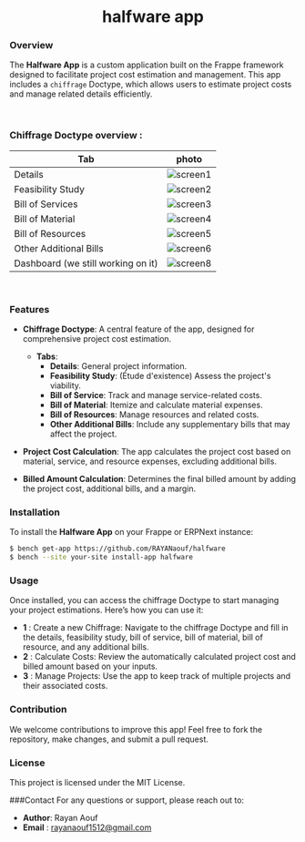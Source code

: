 
<h1 align="center" >
  halfware app
</h1>

### Overview
The **Halfware App** is a custom application built on the Frappe framework designed to facilitate project cost estimation and management. This app includes a `chiffrage` Doctype, which allows users to estimate project costs and manage related details efficiently.

<br>

### Chiffrage Doctype overview :

| Tab | photo |
|-----|-------|
|Details                | ![screen1](https://github.com/user-attachments/assets/5ee1c6a7-bf03-4b58-8d12-2861b4eb48bf)|
|Feasibility Study      | ![screen2](https://github.com/user-attachments/assets/df12c7c1-3610-4674-a531-8b192a18e134)|
|Bill of Services       | ![screen3](https://github.com/user-attachments/assets/f80c1470-1537-4b3d-834d-5a40ea708b2e)|
|Bill of Material       | ![screen4](https://github.com/user-attachments/assets/26771f94-9c73-41b5-95cd-b2b2426bebde)|
|Bill of Resources      | ![screen5](https://github.com/user-attachments/assets/201f76bf-f243-4dd8-8ff5-b379e62fc1e5)|
|Other Additional Bills | ![screen6](https://github.com/user-attachments/assets/60e67352-b986-4a5c-8285-269ed5b3a745)|
|Dashboard (we still working on it)  | ![screen8](https://github.com/user-attachments/assets/525ae963-77ec-4e90-97a2-a80b399f576b)| 



<br>


### Features
- **Chiffrage Doctype**: A central feature of the app, designed for comprehensive project cost estimation.
  - **Tabs**:
    - **Details**: General project information.
    - **Feasibility Study**: (Étude d'existence) Assess the project's viability.
    - **Bill of Service**: Track and manage service-related costs.
    - **Bill of Material**: Itemize and calculate material expenses.
    - **Bill of Resources**: Manage resources and related costs.
    - **Other Additional Bills**: Include any supplementary bills that may affect the project.

- **Project Cost Calculation**: The app calculates the project cost based on material, service, and resource expenses, excluding additional bills. 
- **Billed Amount Calculation**: Determines the final billed amount by adding the project cost, additional bills, and a margin.


### Installation

To install the **Halfware App** on your Frappe or ERPNext instance:

```bash
$ bench get-app https://github.com/RAYANaouf/halfware
$ bench --site your-site install-app halfware
```
### Usage
Once installed, you can access the chiffrage Doctype to start managing your project estimations. Here’s how you can use it:

- **1** : Create a new Chiffrage: Navigate to the chiffrage Doctype and fill in the details, feasibility study, bill of service, bill of material, bill of resource, and any additional bills.
- **2** : Calculate Costs: Review the automatically calculated project cost and billed amount based on your inputs.
- **3** : Manage Projects: Use the app to keep track of multiple projects and their associated costs.

### Contribution
We welcome contributions to improve this app! Feel free to fork the repository, make changes, and submit a pull request.

### License
This project is licensed under the MIT License.

###Contact
For any questions or support, please reach out to:

- **Author**: Rayan Aouf
- **Email** : rayanaouf1512@gmail.com


